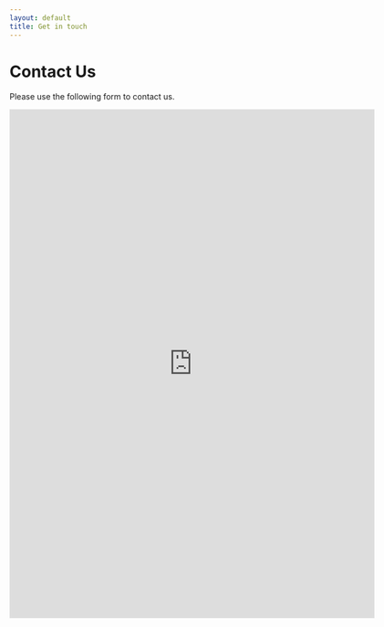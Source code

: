```yaml
---
layout: default
title: Get in touch
---
```

# Contact Us
Please use the following form to contact us.

<div class="iframe-wrapper">
<iframe  src="https://docs.google.com/forms/d/e/1FAIpQLSfFZuH00VpB16S5cCRUKzM75cRNCpFHn6P4BFeigE1_9P-dBw/viewform?embedded=true" width="640" height="892" frameborder="0" marginheight="0" marginwidth="0">Loading</iframe>
</div>
